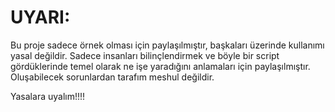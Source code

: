 # UYARI:
   Bu proje sadece örnek olması için paylaşılmıştır, başkaları üzerinde kullanımı yasal değildir. Sadece insanları bilinçlendirmek ve böyle bir script gördüklerinde temel olarak ne işe yaradığını anlamaları için paylaşılmıştır.
   Oluşabilecek sorunlardan tarafım meshul değildir.
   
   Yasalara uyalım!!!!
